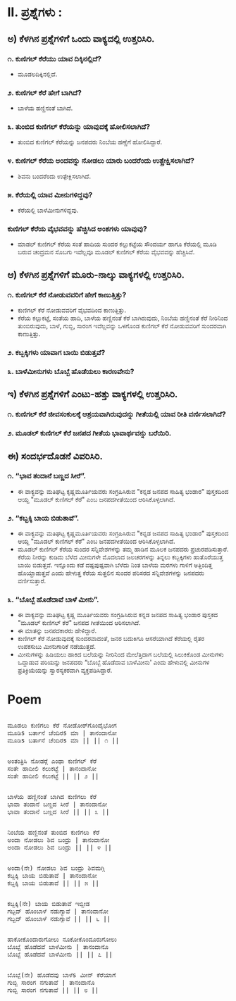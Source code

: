 # II. ಪ್ರಶ್ನೆಗಳು :

## ಅ) ಕೆಳಗಿನ ಪ್ರಶ್ನೆಗಳಿಗೆ ಒಂದು ವಾಕ್ಯದಲ್ಲಿ ಉತ್ತರಿಸಿರಿ.
### ೧. ಕುಣಿಗಲ್ ಕೆರೆಯು ಯಾವ ದಿಕ್ಕಿನಲ್ಲಿದೆ?
* ಮೂಡಲದಿಕ್ಕಿನಲ್ಲಿದೆ.

### ೨. ಕುಣಿಗಲ್ ಕೆರೆ ಹೇಗೆ ಬಾಗಿದೆ?
* ಬಾಳೆಯ ಹಣ್ಣಿನಂತೆ ಬಾಗಿದೆ.

### ೩. ತುಂಬಿದ ಕುಣಿಗಲ್ ಕೆರೆಯನ್ನು ಯಾವುದಕ್ಕೆ ಹೋಲಿಸಲಾಗಿದೆ?
* ತುಂಬಿದ ಕುಣಿಗಲ್‌ ಕೆರೆಯನ್ನು ಜನಪದರು ನಿಂಬೆಯ ಹಣ್ಣೆಗೆ ಹೋಲಿಸಿದ್ದಾರೆ.

### ೪. ಕುಣಿಗಲ್ ಕೆರೆಯ ಅಂದವನ್ನು ನೋಡಲು ಯಾರು ಬಂದರೆಂದು ಉತ್ಪ್ರೇಕ್ಷಿಸಲಾಗಿದೆ?
* ಶಿವನು ಬಂದರೆಂದು ಉತ್ಪೇಕ್ಲಿಸಲಾಗಿದೆ.

### ೫. ಕೆರೆಯಲ್ಲಿ ಯಾವ ಮೀನುಗಳಿದ್ದವು?
* ಕೆರೆಯಲ್ಲಿ ಬಾಳೆಮೀನುಗಳಿದ್ದವು.

### ಕುಣಿಗಲ್‌ ಕೆರೆಯ ವೈಭವವನ್ನು ಹೆಚ್ಚಿಸಿದ ಅಂಶಗಳು ಯಾವುವು?
* ಮಾಡಲ್‌ ಕುಣಿಗಲ್‌ ಕೆರೆಯ ಸಂತೆ ಹಾದಿಯ ಸುಂದರ ಕಲ್ಲುಕಟ್ಟೆಯ ಸೌಂದರ್ಯ ಹಾಗೂ ಕೆರೆಯಲ್ಲಿ ಮೂಡಿ ಬರುವ ಚಂದ್ರಮನ ಸೊಬಗು ಇವೆಲ್ಲವೂ ಮೂಡಲ್‌ ಕುಣಿಗಲ್‌ ಕೆರೆಯ ವೈಭವವನ್ನು ಹೆಚ್ಚಿಸಿವೆ.

## ಆ) ಕೆಳಗಿನ ಪ್ರಶ್ನೆಗಳಿಗೆ ಮೂರು-ನಾಲ್ಕು ವಾಕ್ಯಗಳಲ್ಲಿ ಉತ್ತರಿಸಿರಿ.
### ೧. ಕುಣಿಗಲ್ ಕೆರೆ ನೋಡುವವರಿಗೆ ಹೇಗೆ ಕಾಣುತ್ತಿತ್ತು?
* ಕುಣಿಗಲ್‌ ಕೆರೆ ನೋಡುವವರಿಗೆ ವೈಭವದಿಂದ ಕಾಣುತ್ತಿತ್ತು.
* ಕೆರೆಯ ಕಲ್ಲುಕಟ್ಟೆ, ಸಂತೆಯ ಹಾದಿ, ಬಾಳೆಯ ಹಣ್ಣಿನಂತೆ ಕೆರೆ ಬಾಗಿರುವುದು, ನಿಂಬೆಯ ಹಣ್ಣಿನಂತೆ ಕೆರೆ ನೀರಿನಿಂದ ತುಂಬಿರುವುದು, ಬಾಳೆ, ಗುಬ್ಬಿ, ಸಾರಂಗ ಇವೆಲ್ಲವನ್ನು ಒಳಗೊಂಡ ಕುಣಿಗಲ್‌ ಕೆರೆ ನೋಡುವವರಿಗೆ ಸುಂದರವಾಗಿ ಕಾಣುತ್ತಿತ್ತು.

### ೨. ಕಬ್ಬಕ್ಕಿಗಳು ಯಾವಾಗ ಬಾಯಿ ಬಿಡುತ್ತವೆ?
### ೩. ಬಾಳೆಮೀನುಗಳು ಬೊಬ್ಬೆ ಹೊಡೆಯಲು ಕಾರಣವೇನು?

## ಇ) ಕೆಳಗಿನ ಪ್ರಶ್ನೆಗಳಿಗೆ ಎಂಟು-ಹತ್ತು ವಾಕ್ಯಗಳಲ್ಲಿ ಉತ್ತರಿಸಿರಿ.
### ೧. ಕುಣಿಗಲ್ ಕೆರೆ ಜೀವಸಂಕುಲಕ್ಕೆ ಆಶ್ರಯವಾಗಿರುವುದನ್ನು ಗೀತೆಯಲ್ಲಿ ಯಾವ ರೀತಿ ವರ್ಣಿಸಲಾಗಿದೆ?
### ೨. ಮೂಡಲ್ ಕುಣಿಗಲ್ ಕೆರೆ ಜನಪದ ಗೀತೆಯ ಭಾವಾರ್ಥವನ್ನು ಬರೆಯಿರಿ.

## ಈ) ಸಂದರ್ಭದೊಡನೆ ವಿವರಿಸಿರಿ.
### ೧. “ಭಾವ ತಂದಾನೆ ಬಣ್ಣದ ಸೀರೆ”.
* ಈ ವಾಕ್ಯವನ್ನು ಮತಿಘಟ್ಟ ಕೃಷ್ಣಮೂರ್ತಿಯವರು ಸಂಗ್ರಹಿಸಿರುವ "ಕನ್ನಡ ಜನಪದ ಸಾಹಿತ್ಯ ಭಂಡಾರ" ಪುಸ್ತಕದಿಂದ ಆಯ್ದ "ಮೂಡಲ್ ಕುಣಿಗಲ್‌ ಕೆರೆ" ಎಂಬ ಜನಪದಗೀತೆಯಿಂದ ಆರಿಸಿಕೊಳ್ಳಲಾಗಿದೆ.

### ೨. “ಕಬ್ಬಕ್ಕಿ ಬಾಯ ಬಿಡುತಾವೆ”.
* ಈ ವಾಕ್ಯವನ್ನು ಮತಿಘಟ್ಟ ಕೃಷ್ಣಮೂರ್ತಿಯವರು ಸಂಗ್ರಹಿಸಿರುವ "ಕನ್ನಡ ಜನಪದ ಸಾಹಿತ್ಯ ಭಂಡಾರ" ಪುಸ್ತಕದಿಂದ ಆಯ್ದ "ಮೂಡಲ್ ಕುಣಿಗಲ್‌ ಕೆರೆ" ಎಂಬ ಜನಪದಗೀತೆಯಿಂದ ಆರಿಸಿಕೊಳ್ಳಲಾಗಿದೆ.
* ಮೂಡಲ್‌ ಕುಣಿಗಲ್‌ ಕೆರೆಯ ಸುಂದರ ಸನ್ನಿವೇಶಗಳನ್ನು ತಮ್ಮ ಹಾಡಿನ ಮೂಲಕ ಜನಪದರು ಪ್ರಚುರಪಡಿಸುತ್ತಾರೆ. ಕೆರೆಯ ನೀರನ್ನು ಕುಡಿದು ಬೆಳೆದ ಮೀನುಗಳೇ ಮೊದಲಾದ ಜಲಚರಗಳನ್ನು ತಿನ್ನಲು ಕಬ್ಬಕ್ಕಿಗಳು ಹಾತೊರೆಯುತ್ತ ಬಾಯಿ ಬಿಡುತ್ತವೆ. ಇನ್ನೊಂದು ಕಡೆ ದಷ್ಟಪುಷ್ಟವಾಗಿ ಬೆಳೆದು ನಿಂತ ಬಾಳೆಯ ಮರಗಳು ಗಾಳಿಗೆ ಅತ್ತಿಂದಿತ್ತ ಹೊಯ್ದಾಡುತ್ತವೆ ಎಂದು ಹೇಳುತ್ತ ಕೆರೆಯ ಸುತ್ತಲಿನ ಸುಂದರ ಪರಿಸರದ ಸನ್ನಿವೇಶಗಳನ್ನು ಜನಪದರು ವರ್ಣಿಸುತ್ತಾರೆ.

### ೩. “ಬೊಬ್ಬೆ ಹೊಡೆದಾವೆ ಬಾಳೆ ಮೀನು”.
* ಈ ವಾಕ್ಯವನ್ನು ಮತಿಘಟ್ಟ ಕೃಷ್ಣ ಮೂರ್ತಿಯವರು ಸಂಗ್ರಹಿಸಿರುವ ಕನ್ನಡ ಜನಪದ ಸಾಹಿತ್ಯ ಭಂಡಾರ ಪುಸ್ತಕದ "ಮೂಡಲ್‌ ಕುಣಿಗಲ್‌ ಕೆರೆ" ಜನಪದ ಗೀತೆಯಿಂದ ಆರಿಸಲಾಗಿದೆ.
* ಈ ಮಾತನ್ನು ಜನಪದಕಾರರು ಹೇಳಿದ್ದಾರೆ.
* ಕುಣಿಗಲ್‌ ಕೆರೆ ನೋಡುವುದಕ್ಕೆ ಸುಂದರವಾದಂತೆ, ಜನರ ಬದುಕಿಗೂ ಆಸರೆಯಾಗಿದೆ ಕೆರೆಯಲ್ಲಿ ರೈತರ ಉಪಕಸುಬು ಮೀನುಗಾರಿಕೆ ನಡೆಯುತ್ತದೆ.
* ಮೀನುಗಳನ್ನು ಹಿಡಿಯಲು ಹಾಕಿದ ಬಲೆಯನ್ನು ನೀರಿನಿಂದ ಮೇಲೆತ್ತಿದಾಗ ಬಲೆಯಲ್ಲಿ ಸಿಲುಕಿಕೊಂಡ ಮೀನುಗಳು ಒದ್ದಾಡುವ ಪರಿಯನ್ನು ಜನಪದರು “ಬೊಬ್ಬೆ ಹೊಡೆದಾವ ಬಾಳೆಮೀನು' ಎಂದು ಹೇಳುವಲ್ಲಿ ಮೀನುಗಳ ಪ್ರತಿಕ್ರಿಯೆಯನ್ನು ಸ್ವಾರಸ್ಯಕರವಾಗಿ ವ್ಯಕ್ತಪಡಿಸಿದ್ದಾರೆ.

# Poem
<pre> 
ಮೂಡಲು ಕುಣಿಗಲು ಕೆರೆ ನೋಡೋರ್‌ಗೊಂದೈಭೋಗ
ಮೂಡಿs ಬರ್ತಾನೆ ಚೆಂದಿರs ಮಾ | ತಾನಂದಾನೋ
ಮೂಡಿs ಬರ್ತಾನೆ ಚೆಂದಿರs ಮಾ || || ೧ ||
</pre> 
<pre> 
ಅಂತಂತ್ರಿಸಿ ನೋಡರ‍್ಗೆ ಎಂಥಾ ಕುಣಿಗಲ್ ಕೆರೆ
ಸಂತೇ ಹಾದೀಲಿ ಕಲುಕಟ್ಟೆ | ತಾನಂದಾನೋ
ಸಂತೇ ಹಾದೀಲಿ ಕಲುಕಟ್ಟೆ || || ೨ ||
</pre> 
<pre> 
ಬಾಳೆಯ ಹಣ್ಣಿನಂತೆ ಬಾಗಿದ ಕುಣಿಗಲು ಕೆರೆ
ಭಾವಾ ತಂದಾನೆ ಬಣ್ಣದ ಸೀರೆ | ತಾನಂದಾನೋ
ಭಾವಾ ತಂದಾನೆ ಬಣ್ಣದ ಸೀರೆ || || ೩ ||
</pre> 
<pre> 
ನಿಂಬೆಯ ಹಣ್ಣಿನಂತೆ ತುಂಬಿದ ಕುಣಿಗಲು ಕೆರೆ
ಅಂದಾ ನೋಡಲು ಶಿವ ಬಂದ್ರು | ತಾನಂದಾನೋ
ಅಂದಾ ನೋಡಲು ಶಿವ ಬಂದ್ರು || || ೪ ||
</pre> 
<pre> 
ಅಂದಾ(ನೇ) ನೋಡಲು ಶಿವ ಬಂದ್ರು ಶಿವಮಗ್ಗಿ
ಕಬ್ಬಕ್ಕಿ ಬಾಯ ಬಿಡುತಾವೆ | ತಾನಂದಾನೋ
ಕಬ್ಬಕ್ಕಿ ಬಾಯ ಬಿಡುತಾವೆ || || ೫ ||
</pre> 
<pre> 
ಕಬ್ಬಕ್ಕಿ(ನೇ) ಬಾಯ ಬಿಡುತಾವೆ ಇಬ್ಬೀಡ
ಗಬ್ಬದ್ ಹೊಂಬಾಳೆ ನಡುಗ್ಯಾವೆ | ತಾನಂದಾನೋ
ಗಬ್ಬದ್ ಹೊಂಬಾಳೆ ನಡುಗ್ಯಾವೆ || || ೬ ||
</pre> 
<pre> 
ಹಾಕೋಕೊಂದಾರುಗೋಲು ನೂಕೋಕೊಂದೂರುಗೋಲು
ಬೊಬ್ಬೆ ಹೊಡೆದವೆ ಬಾಳೆಮೀನು | ತಾನಂದಾನೊ
ಬೊಬ್ಬೆ ಹೊಡೆದವೆ ಬಾಳೆಮೀನು || || ೭ ||
</pre> 
<pre> 
ಬೊಬ್ಬೆ(ನೇ) ಹೊಡೆದವು ಬಾಳೆs ಮೀನ್ ಕೆರೆಯಾಗೆ
ಗುಬ್ಬಿ ಸಾರಂಗ ನಗುತಾವೆ | ತಾನಂದಾನೊ
ಗುಬ್ಬಿ ಸಾರಂಗ ನಗುತಾವೆ || || ೮ ||
</pre> 

